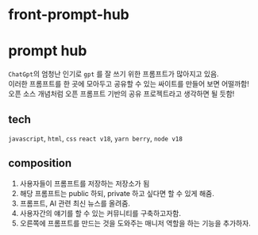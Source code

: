 # front-prompt-hub

# prompt hub

`ChatGpt`의 엄청난 인기로 `gpt` 를 잘 쓰기 위한 프롬프트가 많아지고 있음. <br/>
이러한 프롬프트를 한 곳에 모아두고 공유할 수 있는 싸이트를 만들어 보면 어떨까함! <br/>
오픈 소스 개념처럼 오픈 프롬프트 기반의 공유 프로젝트라고 생각하면 될 듯함!

## tech
`javascript`, `html`, `css` `react v18`, `yarn berry`, `node v18` 

## composition

1. 사용자들이 프롬프트를 저장하는 저장소가 됨
2. 해당 프롬프트는 public 하되, private 하고 싶다면 할 수 있게 해줌.
3. 프롬프트, AI 관련 최신 뉴스를 올려줌.
4. 사용자간의 얘기를 할 수 있는 커뮤니티를 구축하고자함.
5. 오른쪽에 프롬프트를 만드는 것을 도와주는 매니저 역할을 하는 기능을 추가하자.
